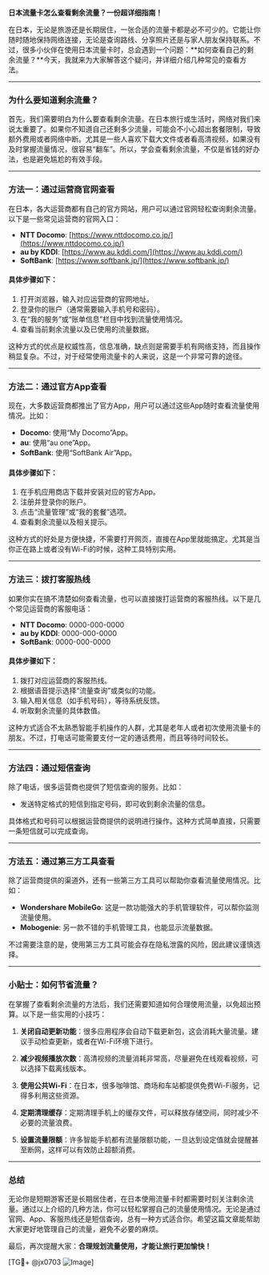 **日本流量卡怎么查看剩余流量？一份超详细指南！**

在日本，无论是旅游还是长期居住，一张合适的流量卡都是必不可少的。它能让你随时随地保持网络连接，无论是查询路线、分享照片还是与家人朋友保持联系。不过，很多小伙伴在使用日本流量卡时，总会遇到一个问题：**如何查看自己的剩余流量？**今天，我就来为大家解答这个疑问，并详细介绍几种常见的查看方法。

---

### **为什么要知道剩余流量？**

首先，我们需要明白为什么要查看剩余流量。在日本旅行或生活时，网络对我们来说太重要了。如果你不知道自己还剩多少流量，可能会不小心超出套餐限制，导致额外费用或者网络中断。尤其是一些人喜欢下载大文件或者看高清视频，如果没有及时掌握流量情况，很容易“翻车”。所以，学会查看剩余流量，不仅是省钱的好办法，也是避免尴尬的有效手段。

---

### **方法一：通过运营商官网查看**

在日本，各大运营商都有自己的官方网站，用户可以通过官网轻松查询剩余流量。以下是一些常见运营商的官网入口：

- **NTT Docomo**: [https://www.nttdocomo.co.jp/](https://www.nttdocomo.co.jp/)
- **au by KDDI**: [https://www.au.kddi.com/](https://www.au.kddi.com/)
- **SoftBank**: [https://www.softbank.jp/](https://www.softbank.jp/)

#### **具体步骤如下：**
1. 打开浏览器，输入对应运营商的官网地址。
2. 登录你的账户（通常需要输入手机号和密码）。
3. 在“我的服务”或“账单信息”栏目中找到流量使用情况。
4. 查看当前剩余流量以及已使用的流量数据。

这种方式的优点是权威性高，信息准确，缺点则是需要手机有网络支持，而且操作稍显复杂。不过，对于经常使用流量卡的人来说，这是一个非常可靠的途径。

---

### **方法二：通过官方App查看**

现在，大多数运营商都推出了官方App，用户可以通过这些App随时查看流量使用情况。比如：

- **Docomo**: 使用“My Docomo”App。
- **au**: 使用“au one”App。
- **SoftBank**: 使用“SoftBank Air”App。

#### **具体步骤如下：**
1. 在手机应用商店下载并安装对应的官方App。
2. 注册并登录你的账户。
3. 点击“流量管理”或“我的套餐”选项。
4. 查看剩余流量以及相关提示。

这种方式的好处是方便快捷，不需要打开网页，直接在App里就能搞定。尤其是当你正在路上或者没有Wi-Fi的时候，这种工具特别实用。

---

### **方法三：拨打客服热线**

如果你实在搞不清楚如何查看流量，也可以直接拨打运营商的客服热线。以下是几个常见运营商的客服电话：

- **NTT Docomo**: 0000-000-0000
- **au by KDDI**: 0000-000-0000
- **SoftBank**: 0000-000-0000

#### **具体步骤如下：**
1. 拨打对应运营商的客服热线。
2. 根据语音提示选择“流量查询”或类似的功能。
3. 输入相关信息（如手机号码），等待系统反馈。
4. 听取剩余流量的具体数值。

这种方式适合不太熟悉智能手机操作的人群，尤其是老年人或者初次使用流量卡的朋友。不过，打电话可能需要支付一定的通话费用，而且等待时间较长。

---

### **方法四：通过短信查询**

除了电话，很多运营商也提供了短信查询的服务。比如：

- 发送特定格式的短信到指定号码，即可收到剩余流量的信息。

具体格式和号码可以根据运营商提供的说明进行操作。这种方式简单直接，只需要一条短信就可以完成查询。

---

### **方法五：通过第三方工具查看**

除了运营商提供的渠道外，还有一些第三方工具可以帮助你查看流量使用情况。比如：

- **Wondershare MobileGo**: 这是一款功能强大的手机管理软件，可以帮你监测流量使用。
- **Mobogenie**: 另一款不错的手机管理工具，也能显示流量数据。

不过需要注意的是，使用第三方工具可能会存在隐私泄露的风险，因此建议谨慎选择。

---

### **小贴士：如何节省流量？**

在掌握了查看剩余流量的方法后，我们还需要知道如何合理使用流量，以免超出预算。以下是一些实用的小技巧：

1. **关闭自动更新功能**：很多应用程序会自动下载更新包，这会消耗大量流量。建议手动检查更新，或者在Wi-Fi环境下进行。
   
2. **减少视频播放次数**：高清视频的流量消耗非常高，尽量避免在线观看视频，可以选择下载离线版本。

3. **使用公共Wi-Fi**：在日本，很多咖啡馆、商场和车站都提供免费Wi-Fi服务，记得多利用这些资源。

4. **定期清理缓存**：定期清理手机上的缓存文件，可以释放存储空间，同时减少不必要的流量浪费。

5. **设置流量限额**：许多智能手机都有流量限额功能，一旦达到设定值就会提醒甚至断网，这样可以有效防止超额消费。

---

### **总结**

无论你是短期游客还是长期居住者，在日本使用流量卡时都需要时刻关注剩余流量。通过以上介绍的几种方法，你可以轻松掌握自己的流量使用情况。无论是通过官网、App、客服热线还是短信查询，总有一种方式适合你。希望这篇文章能帮助大家更好地管理自己的流量，避免不必要的麻烦。

最后，再次提醒大家：**合理规划流量使用，才能让旅行更加愉快！**

[TG💪+ @jx0703 ![Image](https://github.com/user-attachments/assets/dbca1d08-cadb-493c-b0ec-ad6f7a83f270)]
